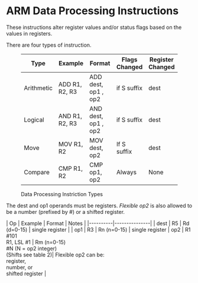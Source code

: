 ﻿# ARM Data Processing Instructions

These instructions alter register values and/or status flags based on the values in registers.

There are four types of instruction.

<figure>

| Type | Example | Format | Flags <br> Changed | Register <br> Changed |
|------|--------|------------|-------------|----------------|
| Arithmetic | ADD R1, R2, R3 | ADD dest, op1 , op2 | if S suffix | dest |
| Logical | AND R1, R2, R3 | AND dest, op1 , op2 | if S suffix | dest |
| Move | MOV R1, R2 | MOV dest, op2 | If S suffix | dest |
| Compare | CMP R1, R2 | CMP op1, op2 | Always | None |

<figcaption> Data Processing Instriction Types </figcaption>

</figure>

The dest and op1 operands must be registers. _Flexible op2_ is also allowed to be a number (prefixed by #) or a shifted register.

| Op | Example | Format | Notes |
|----------|---------------|
| dest | R5 | Rd (d=0-15) | single register |
| op1 | R3 | Rn  (n=0-15) | single register
| op2 | R1 <br> #101 <br> R1, LSL #1 | Rm (n=0-15)<br> #N (N = op2 integer)<br> (Shifts see table 2)| Flexible op2 can be: <br> register, <br> number, or <br>shifted register |  


